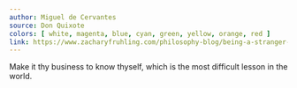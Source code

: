 ```yaml
---
author: Miguel de Cervantes
source: Don Quixote
colors: [ white, magenta, blue, cyan, green, yellow, orange, red ]
link: https://www.zacharyfruhling.com/philosophy-blog/being-a-stranger-to-yourself-the-many-meanings-of-know-thyself
---
```

Make it thy business to know thyself,
which is the most difficult lesson in the world.
